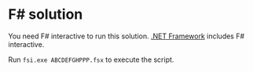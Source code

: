 F# solution
===
You need F# interactive to run this solution. [.NET Framework](https://www.microsoft.com/en-us/download/details.aspx?id=49981) includes F# interactive.

Run `fsi.exe ABCDEFGHPPP.fsx` to execute the script.